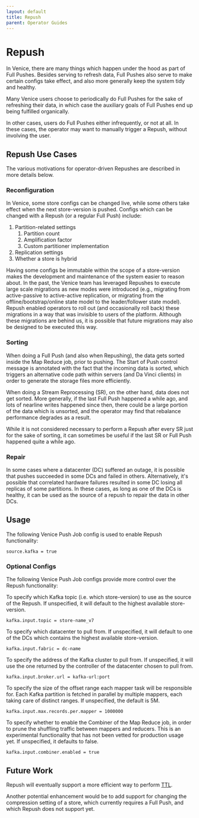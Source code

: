 ```yaml
---
layout: default
title: Repush
parent: Operator Guides
---
```


# Repush

In Venice, there are many things which happen under the hood as part of Full Pushes. Besides serving to refresh data,
Full Pushes also serve to make certain configs take effect, and also more generally keep the system tidy and healthy.

Many Venice users choose to periodically do Full Pushes for the sake of refreshing their data, in which case the
auxiliary goals of Full Pushes end up being fulfilled organically.

In other cases, users do Full Pushes either infrequently, or not at all. In these cases, the operator may want to 
manually trigger a Repush, without involving the user.

## Repush Use Cases
The various motivations for operator-driven Repushes are described in more details below.

### Reconfiguration
In Venice, some store configs can be changed live, while some others take effect when the next store-version is pushed.
Configs which can be changed with a Repush (or a regular Full Push) include:

1. Partition-related settings
   1. Partition count
   2. Amplification factor
   3. Custom partitioner implementation
2. Replication settings
3. Whether a store is hybrid

Having some configs be immutable within the scope of a store-version makes the development and maintenance of the system
easier to reason about. In the past, the Venice team has leveraged Repushes to execute large scale migrations as new
modes were introduced (e.g., migrating from active-passive to active-active replication, or migrating from the 
offline/bootstrap/online state model to the leader/follower state model). Repush enabled operators to roll out (and 
occasionally roll back) these migrations in a way that was invisible to users of the platform. Although these migrations 
are behind us, it is possible that future migrations may also be designed to be executed this way.

### Sorting
When doing a Full Push (and also when Repushing), the data gets sorted inside the Map Reduce job, prior to pushing. The 
Start of Push control message is annotated with the fact that the incoming data is sorted, which triggers an alternative 
code path within servers (and Da Vinci clients) in order to generate the storage files more efficiently.

When doing a Stream Reprocessing (SR), on the other hand, data does not get sorted. More generally, if the last Full 
Push happened a while ago, and lots of nearline writes happened since then, there could be a large portion of the data 
which is unsorted, and the operator may find that rebalance performance degrades as a result.

While it is not considered necessary to perform a Repush after every SR just for the sake of sorting, it can sometimes 
be useful if the last SR or Full Push happened quite a while ago.

### Repair
In some cases where a datacenter (DC) suffered an outage, it is possible that pushes succeeded in some DCs and failed in
others. Alternatively, it's possible that correlated hardware failures resulted in some DC losing all replicas of some 
partitions. In these cases, as long as one of the DCs is healthy, it can be used as the source of a repush to repair the
data in other DCs.

## Usage
The following Venice Push Job config is used to enable Repush functionality:
```
source.kafka = true
```

### Optional Configs
The following Venice Push Job configs provide more control over the Repush functionality:

To specify which Kafka topic (i.e. which store-version) to use as the source of the Repush. If unspecified, it will
default to the highest available store-version.
```
kafka.input.topic = store-name_v7
```

To specify which datacenter to pull from. If unspecified, it will default to one of the DCs which contains the highest
available store-version.
```
kafka.input.fabric = dc-name
```

To specify the address of the Kafka cluster to pull from. If unspecified, it will use the one returned by the controller
of the datacenter chosen to pull from.
```
kafka.input.broker.url = kafka-url:port
```

To specify the size of the offset range each mapper task will be responsible for. Each Kafka partition is fetched in
parallel by multiple mappers, each taking care of distinct ranges. If unspecified, the default is 5M.
```
kafka.input.max.records.per.mapper = 1000000
```

To specify whether to enable the Combiner of the Map Reduce job, in order to prune the shuffling traffic between mappers
and reducers. This is an experimental functionality that has not been vetted for production usage yet. If unspecified,
it defaults to false.
```
kafka.input.combiner.enabled = true
```
## Future Work
Repush will eventually support a more efficient way to perform [TTL](../user_guide/ttl.md).

Another potential enhancement would be to add support for changing the compression setting of a store, which currently
requires a Full Push, and which Repush does not support yet.